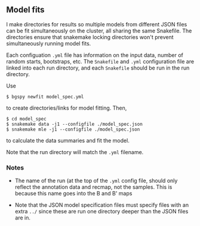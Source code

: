 ## Model fits

I make directories for results so multiple models from 
different JSON files can be fit simultaneously on the 
cluster, all sharing the same Snakefile. The directories
ensure that snakemake locking directories won't prevent
simultaneously running model fits.

Each configuation `.yml` file has information on the 
input data, number of random starts, bootstraps, etc.
The `Snakefile` and `.yml` configuration file are linked
into each run directory, and each `Snakefile` should be
run in the run directory.

Use

    $ bgspy newfit model_spec.yml

to create directories/links for model fitting. Then,

    $ cd model_spec 
    $ snakemake data -j1 --configfile ./model_spec.json
    $ snakemake mle -j1 --configfile ./model_spec.json

to calculate the data summaries and fit the model.

Note that the run directory will match the `.yml` 
filename.

### Notes

 - The name of the run (at the top of the `.yml` config file, 
   should only reflect the annotation data and recmap, not the 
   samples. This is because this name goes into the B and B' maps

 - Note that the JSON model specification files must specify 
   files with an extra `../` since these are run one 
   directory deeper than the JSON files are in.


